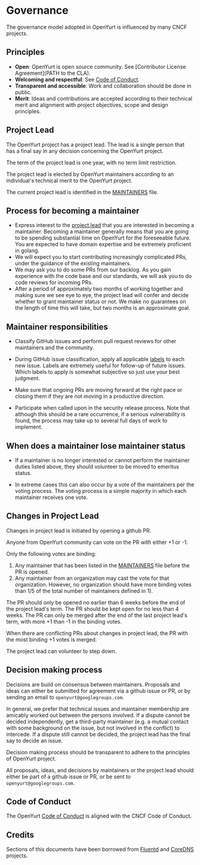 # Governance

The governance model adopted in OpenYurt is influenced by many CNCF projects.

## Principles

- **Open**: OpenYurt is open source community. See [Contributor License Agreement](PATH to the CLA).
- **Welcoming and respectful**: See [Code of Conduct](https://github.com/cncf/foundation/blob/master/code-of-conduct.md).
- **Transparent and accessible**: Work and collaboration should be done in public.
- **Merit**: Ideas and contributions are accepted according to their technical merit
  and alignment with project objectives, scope and design principles.

## Project Lead

The OpenYurt project has a project lead. The lead is a single person that has a final say in any decision concerning the OpenYurt project.

The term of the project lead is one year, with no term limit restriction.

The project lead is elected by OpenYurt maintainers according to an individual's technical merit to the OpenYurt project.

The current project lead is identified in the [MAINTAINERS](MAINTAINERS.md) file.


## Process for becoming a maintainer

* Express interest to the [project lead](MAINTAINERS.md) that you are interested in becoming a
  maintainer. Becoming a maintainer generally means that you are going to be spending substantial
  time on OpenYurt  for the foreseeable future. You are expected to have domain expertise and be extremely
  proficient in golang. 
* We will expect you to start contributing increasingly complicated PRs, under the guidance
  of the existing maintainers.
* We may ask you to do some PRs from our backlog. As you gain experience with the code base and our standards, 
  we will ask you to do code reviews for incoming PRs.
* After a period of approximately two months of working together and making sure we see eye to eye,
  the project lead will confer and decide whether to grant maintainer status or not.
  We make no guarantees on the length of time this will take, but two months is an approximate
  goal.


## Maintainer responsibilities

* Classify GitHub issues and perform pull request reviews for other maintainers and the community.

* During GitHub issue classification, apply all applicable [labels](https://github.com/alibaba/openyurt/labels)
  to each new issue. Labels are extremely useful for follow-up of future issues. Which labels to apply
  is somewhat subjective so just use your best judgment. 

* Make sure that ongoing PRs are moving forward at the right pace or closing them if they are not
  moving in a productive direction.

* Participate when called upon in the security release process. Note
  that although this should be a rare occurrence, if a serious vulnerability is found, the process
  may take up to several full days of work to implement.


## When does a maintainer lose maintainer status

* If a maintainer is no longer interested or cannot perform the maintainer duties listed above, they
should volunteer to be moved to emeritus status. 

* In extreme cases this can also occur by a vote of the maintainers per the voting process. The voting 
process is a simple majority in which each maintainer receives one vote.


## Changes in Project Lead

Changes in project lead is initiated by opening a github PR.

Anyone from OpenYurt community can vote on the PR with either +1 or -1.

Only the following votes are binding:
1) Any maintainer that has been listed in the [MAINTAINERS](MAINTAINERS.md) file before the PR is opened.
2) Any maintainer from an organization may cast the vote for that organization. However, no organization
should have more binding votes than 1/5 of the total number of maintainers defined in 1).

The PR should only be opened no earlier than 6 weeks before the end of the project lead's term.
The PR should be kept open for no less than 4 weeks. The PR can only be merged after the end of the
last project lead's term, with more +1 than -1 in the binding votes.

When there are conflicting PRs about changes in project lead, the PR with the most binding +1 votes is merged.

The project lead can volunteer to step down.


## Decision making process

Decisions are build on consensus between maintainers.
Proposals and ideas can either be submitted for agreement via a github issue or PR,
or by sending an email to `openyurt@googlegroups.com`.

In general, we prefer that technical issues and maintainer membership are amicably worked out between the persons involved.
If a dispute cannot be decided independently, get a third-party maintainer (e.g. a mutual contact with some background
on the issue, but not involved in the conflict) to intercede.
If a dispute still cannot be decided, the project lead has the final say to decide an issue.

Decision making process should be transparent to adhere to the principles of OpenYurt project.

All proposals, ideas, and decisions by maintainers or the project lead
should either be part of a github issue or PR, or be sent to `openyurt@googlegroups.com`.


## Code of Conduct

The OpenYurt [Code of Conduct](CODE_OF_CONDUCT.md) is aligned with the CNCF Code of Conduct.

## Credits

Sections of this documents have been borrowed from [Fluentd](https://github.com/fluent/fluentd/blob/master/GOVERNANCE.md) and [CoreDNS](https://github.com/coredns/coredns/blob/master/GOVERNANCE.md) projects.
